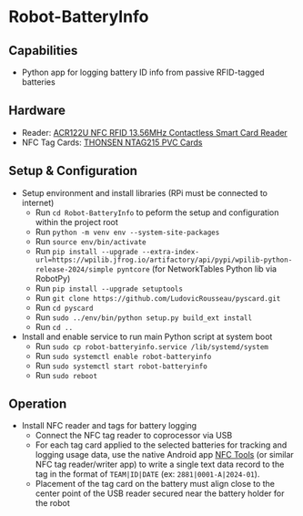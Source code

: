# Robot-BatteryInfo

## Capabilities
* Python app for logging battery ID info from passive RFID-tagged batteries

## Hardware
* Reader: [ACR122U NFC RFID 13.56MHz Contactless Smart Card Reader](https://www.amazon.com/ACR122U-Reader-Writer-Ntag213-Software/dp/B07KRKPWYC/ref=sr_1_3)
* NFC Tag Cards: [THONSEN NTAG215 PVC Cards](https://www.amazon.com/dp/B087P24Q8K)

## Setup & Configuration
* Setup environment and install libraries (RPi must be connected to internet)
  * Run `cd Robot-BatteryInfo` to peform the setup and configuration within the project root
  * Run `python -m venv env --system-site-packages`
  * Run `source env/bin/activate`
  * Run `pip install --upgrade --extra-index-url=https://wpilib.jfrog.io/artifactory/api/pypi/wpilib-python-release-2024/simple pyntcore` (for NetworkTables Python lib via RobotPy)
  * Run `pip install --upgrade setuptools`
  * Run `git clone https://github.com/LudovicRousseau/pyscard.git`
  * Run `cd pyscard`
  * Run `sudo ../env/bin/python setup.py build_ext install`
  * Run `cd ..`
* Install and enable service to run main Python script at system boot
  * Run `sudo cp robot-batteryinfo.service /lib/systemd/system`
  * Run `sudo systemctl enable robot-batteryinfo`
  * Run `sudo systemctl start robot-batteryinfo`
  * Run `sudo reboot` 

## Operation
* Install NFC reader and tags for battery logging
  * Connect the NFC tag reader to coprocessor via USB
  * For each tag card applied to the selected batteries for tracking and logging usage data, use the native Android app [NFC Tools](https://play.google.com/store/apps/details?id=com.wakdev.wdnfc&gl=US) (or similar NFC tag reader/writer app) to write a single text data record to the tag in the format of `TEAM|ID|DATE` (ex: `2881|0001-A|2024-01`). 
  * Placement of the tag card on the battery must align close to the center point of the USB reader secured near the battery holder for the robot
